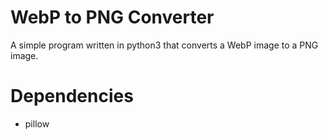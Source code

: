 # WebP to PNG Converter
A simple program written in python3 that converts a WebP image to a PNG image.

# Dependencies
- pillow
